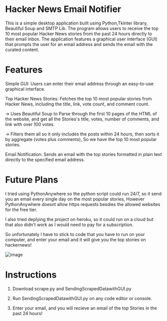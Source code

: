 # Hacker News Email Notifier

This is a simple desktop application built using Python,Tkinter library, Beautiful Soup and SMTP Lib. The program allows users to receive the top 10 most popular Hacker News stories from the past 24 hours directly to their email inbox. The application features a graphical user interface (GUI) that prompts the user for an email address and sends the email with the curated content.

# Features

Simple GUI: Users can enter their email address through an easy-to-use graphical interface.

Top Hacker News Stories: Fetches the top 10 most popular stories from Hacker News, including the title, link, vote count, and comment count.

-> Uses Beautiful Soup to Parse through the first 10 pages of the HTML of the website, and get all the Stories's title, votes, number of comments, and link with over 100 votes.

-> Filters them all so it only includes the posts within 24 hours, then sorts it by aggregate (votes plus comments), So we have the top 10 most popular stories.

Email Notification: Sends an email with the top stories formatted in plain text directly to the specified email address.

# Future Plans

I tried using PythonAnywhere so the python script could run 24/7, so it send you an email every single day on the most popular stories, However PythonAnywhere doesnt allow https requests besdies the allowed websites for the free tier.

I also tried deplying the project on heroku, so it could run on a cloud but that also didn't work as I would need to pay for a subscription.

So unfortunately I have to stick to code that you have to run on your computer, and enter your email and it will give you the top stories on hackernews!

![image](https://github.com/user-attachments/assets/62902e64-e6ed-4b07-8065-b3b202839567)

# Instructions

1. Download scrape.py and SendingScrapedDatawithGUI.py

2. Run SendingScrapedDatawithGUI.py on any code editor or console.

3. Enter your email, and you will recieve an email of the top Stories in the past 24 hours!
